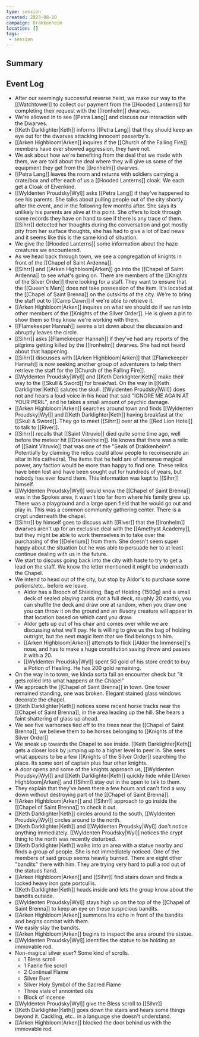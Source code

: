 ```yaml
---
type: session
created: 2023-08-10
campaign: Drakkenheim
location: []
tags:
 - session
---
```



## Summary

## Event Log

- After our seemingly successful reverse heist, we make our way to the [[Watchtower]] to collect our payment from the [[Hooded Lanterns]] for completing their request with the [[Ironhelm]] dwarves.
- We're allowed in to see [[Petra Lang]] and discuss our interaction with the Dwarves.
- [[Keth Darklighter|Keth]] informs [[Petra Lang]] that they should keep an eye out for the dwarves attacking innocent passerby's.
- [[Arken Highbloom|Arken]] inquires if the [[Church of the Falling Fire]] members have ever showed aggression, they have not.
- We ask about how we're benefiting from the deal that we made with them, we are told about the deal where they will give us some of the equipment they get from the [[Ironhelm]] dwarves.
- [[Petra Lang]] leaves the room and returns with soldiers carrying a crate/box and offer each of us a [[Hooded Lanterns]] cloak. We each get a Cloak of Elvenkind.
- [[Wyldenten Proudsky|Wyl]] asks [[Petra Lang]] if they've happened to see his parents. She talks about pulling people out of the city shortly after the event, and in the following few months after. She says its unlikely his parents are alive at this point. She offers to look through some records they have on hand to see if there is any trace of them. [[Sihrr]] detected her thoughts during the conversation and got mostly pity from her surface thoughts, she has had to give a lot of bad news and it seems like this is the same kind of situation.
- We give the [[Hooded Lanterns]] some information about the haze creatures we encountered.
- As we head back through town, we see a congregation of knights in front of the [[Chapel of Saint Ardenna]].
- [[Sihrr]] and [[Arken Highbloom|Arken]] go into the [[Chapel of Saint Ardenna]] to see what's going on. There are members of the [[Knights of the Silver Order]] there looking for a staff. They want to ensure that the [[Queen's Men]] does not take possession of the item. It's located at the [[Chapel of Saint Brenna]] on the outskirts of the city. We're to bring the staff out to [[Camp Dawn]] if we're able to retrieve it.
- [[Arken Highbloom|Arken]] inquires on what we should do if we run into other members of the [[Knights of the Silver Order]]. He is given a pin to show them so they know we're working with them.
- [[Flamekeeper Hannah]] seems a bit down about the discussion and abruptly leaves the circle.
- [[Sihrr]] asks [[Flamekeeper Hannah]] if they've had any reports of the pilgrims getting killed by the [[Ironhelm]] dwarves. She had not heard about that happening.
- [[Sihrr]] discusses with [[Arken Highbloom|Arken]] that [[Flamekeeper Hannah]] is now seeking another group of adventurers to help them retrieve the staff for the [[Church of the Falling Fire]].
- [[Wyldenten Proudsky|Wyl]] and [[Keth Darklighter|Keth]] make their way to the [[Skull & Sword]] for breakfast. On the way in [[Keth Darklighter|Keth]] salutes the skull. [[Wyldenten Proudsky|Will]] does not and hears a loud voice in his head that said "IGNORE ME AGAIN AT YOUR PERIL", and he takes a small amount of psychic damage.
- [[Arken Highbloom|Arken]] searches around town and finds [[Wyldenten Proudsky|Wyl]] and [[Keth Darklighter|Keth]] having breakfast at the [[Skull & Sword]]. They go to meet [[Sihrr]] over at the [[Red Lion Hotel]] to talk to [[River]].
- [[Sihrr]] recalls that [[Saint Vitruvio]] died quite some time ago, well before the meteor hit [[Drakkenheim]]. He knows that there was a relic of [[Saint Vitruvio]] that was one of the "Seals of Drakkenheim". Potentially by claiming the relics could allow people to reconsecrate an altar in his cathedral. The items that he held are of immense magical power, any faction would be more than happy to find one. These relics have been lost and have been sought out for hundreds of years, but nobody has ever found them. This information was kept to [[Sihrr]] himself.
- [[Wyldenten Proudsky|Wyl]] would know the [[Chapel of Saint Brenna]] was in the Spokes area, it wasn't too far from where his family grew up. There was a playground and a large open field that he would go out and play in. This was a common community gathering center. There is a crypt underneath the chapel.
- [[Sihrr]] by himself goes to discuss with [[River]] that the [[Ironhelm]] dwarves aren't up for an exclusive deal with the [[Amethyst Academy]], but they might be able to work themselves in to take over the purchasing of the [[Delerium]] from them. She doesn't seem super happy about the situation but he was able to persuade her to at least continue dealing with us in the future.
- We start to discuss going back into the city with haste to try to get a lead on the staff. We know the letter mentioned it might be underneath the Chapel.
- We intend to head out of the city, but stop by Aldor's to purchase some potions/etc.. before we leave.
	- Aldor has a Brooch of Shielding, Bag of Holding (1500g) and a small deck of sealed playing cards (not a full deck, roughly 20 cards), you can shuffle the deck and draw one at random, when you draw one you can throw it on the ground and an illusory creature will appear in that location based on which card you draw.
	- Aldor gets up out of his chair and comes over while we are discussing what we'll pay. He is willing to give us the bag of holding outright, but the next magic item that we find belongs to him.
	- [[Arken Highbloom|Arken]] attempts to flick [[Aldor the Immense]]'s nose, and has to make a huge constitution saving throw and passes it with a 20.
	- [[Wyldenten Proudsky|Wyl]] spent 50 gold of his store credit to buy a Potion of Healing. He has 200 gold remaining.
- On the way in to town, we kinda sorta fail an encounter check but "it gets rolled into what happens at the Chapel"
- We approach the [[Chapel of Saint Brenna]] in town. One tower remained standing, one was broken. Elegant stained glass windows decorate the chapel.
- [[Keth Darklighter|Keth]] notices some recent horse tracks near the [[Chapel of Saint Brenna]], in the area leading up the hill. She hears a faint shattering of glass up ahead.
- We see five warhorses tied off to the trees near the [[Chapel of Saint Brenna]], we believe them to be horses belonging to [[Knights of the Silver Order]]
- We sneak up towards the Chapel to see inside. [[Keth Darklighter|Keth]] gets a closer look by jumping up to a higher level to peer in. She sees what appears to be a few [[Knights of the Silver Order]] searching the place. Its some sort of captain plus four other knights.
- A door opens and some of the knights approach us, [[Wyldenten Proudsky|Wyl]] and [[Keth Darklighter|Keth]] quickly hide while [[Arken Highbloom|Arken]] and [[Sihrr]] stay out in the open to talk to them.
- They explain that they've been there a few hours and can't find a way down without destroying part of the [[Chapel of Saint Brenna]].
- [[Arken Highbloom|Arken]] and [[Sihrr]] approach to go inside the [[Chapel of Saint Brenna]] to check it out.
- [[Keth Darklighter|Keth]] circles around to the south, [[Wyldenten Proudsky|Wyl]] circles around to the north.
- [[Keth Darklighter|Keth]] and [[Wyldenten Proudsky|Wyl]] don't notice anything immediately. [[Wyldenten Proudsky|Wyl]] notices the crypt thing to the north was recently disturbed.
- [[Keth Darklighter|Keth]] walks into an area with a statue nearby and finds a group of people. She is not immediately noticed. One of the members of said group seems heavily burned. There are eight other "bandits" there with him. They are trying very hard to pull a rod out of the statues hand.
- [[Arken Highbloom|Arken]] and [[Sihrr]] find stairs down and finds a locked heavy iron gate portcullis.
- [[Keth Darklighter|Keth]] heads inside and lets the group know about the bandits outside.
- [[Wyldenten Proudsky|Wyl]] stays high up on the top of the [[Chapel of Saint Brenna]] to keep an eye on these suspicious bandits.
- [[Arken Highbloom|Arken]] summons his echo in front of the bandits and begins combat with them.
- We easily slay the bandits.
- [[Arken Highbloom|Arken]] begins to inspect the area around the statue. 
- [[Wyldenten Proudsky|Wyl]] identifies the statue to be holding an immovable rod.
- Non-magical silver euer? Some kind of scrolls.
	- 1 Bless scroll
	- 1 Faerie fire scroll
	- 2 Continual Flame
	- Silver Euer
	- Silver Holy Symbol of the Sacred Flame
	- Three vials of annointed oils
	- Block of incense
- [[Wyldenten Proudsky|Wyl]] give the Bless scroll to [[Sihrr]]
- [[Keth Darklighter|Keth]] goes down the stairs and hears some things beyond it. Cackling, etc.. in a language she doesn't understand.
- [[Arken Highbloom|Arken]] blocked the door behind us with the immovable rod.

